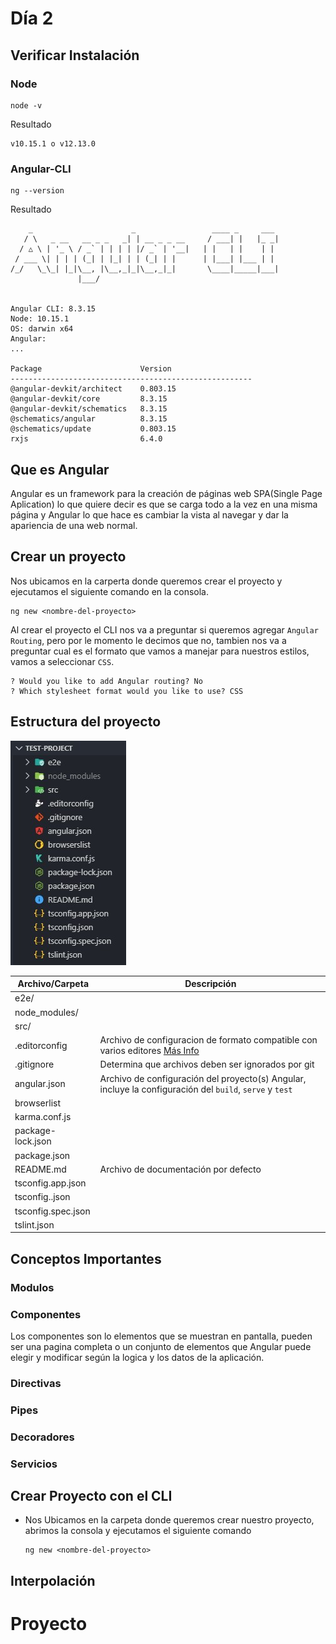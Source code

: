 # Día 2

## Verificar Instalación

### Node
  ```
  node -v
  ```
  Resultado
  ```
  v10.15.1 o v12.13.0
  ```

### Angular-CLI
  ```
  ng --version
  ```
  Resultado
  ```
      _                      _                 ____ _     ___
     / \   _ __   __ _ _   _| | __ _ _ __     / ___| |   |_ _|
    / △ \ | '_ \ / _` | | | | |/ _` | '__|   | |   | |    | |
   / ___ \| | | | (_| | |_| | | (_| | |      | |___| |___ | |
 /_/   \_\_| |_|\__, |\__,_|_|\__,_|_|       \____|_____|___|
                 |___/


Angular CLI: 8.3.15
Node: 10.15.1
OS: darwin x64
Angular:
...

Package                      Version
------------------------------------------------------
@angular-devkit/architect    0.803.15
@angular-devkit/core         8.3.15
@angular-devkit/schematics   8.3.15
@schematics/angular          8.3.15
@schematics/update           0.803.15
rxjs                         6.4.0

  ```

## Que es Angular

Angular es un framework para la creación de páginas web SPA(Single Page Aplication) lo que quiere decir es que se carga todo a la vez en una misma página y Angular lo que hace es cambiar la vista al navegar y dar la apariencia de una web normal.

## Crear un proyecto

Nos ubicamos en la carperta donde queremos crear el proyecto y ejecutamos el siguiente comando en la consola.

```
ng new <nombre-del-proyecto>
```

Al crear el proyecto el CLI nos va a preguntar si queremos agregar `Angular Routing`, pero por le momento le decimos que no, tambien nos va a preguntar cual es el formato que vamos a manejar para nuestros estilos, vamos a seleccionar `CSS`.

```
? Would you like to add Angular routing? No
? Which stylesheet format would you like to use? CSS
```

## Estructura del proyecto

![alt text](https://raw.githubusercontent.com/arias9306/capacitacion-angular/master/img/project-structure.jpg "Estructura del Projecto")

| Archivo/Carpeta    | Descripción                            |
| -------------      | -------------                          |
| e2e/               |                           |
| node_modules/      |                                |
| src/               |                                |
| .editorconfig      | Archivo de configuracion de formato compatible con varios editores [Más Info](https://editorconfig.org/)|
| .gitignore         | Determina que archivos deben ser ignorados por git|
| angular.json       | Archivo de configuración del proyecto(s) Angular, incluye la configuración del `build`, `serve` y `test`                            |
| browserlist        |                                |
| karma.conf.js      |                                |
| package-lock.json  |                                |
| package.json       |                                |
| README.md          | Archivo de documentación por defecto   |
| tsconfig.app.json  |                                |
| tsconfig..json     |                                |
| tsconfig.spec.json |                                |
| tslint.json        |                                |

## Conceptos Importantes

### Modulos


### Componentes
Los componentes son lo elementos que se muestran en pantalla, pueden ser una pagina completa o un conjunto de elementos que Angular puede elegir y modificar según la logica y los datos de la aplicación.

### Directivas
### Pipes
### Decoradores
### Servicios

## Crear Proyecto con el CLI

* Nos Ubicamos en la carpeta donde queremos crear nuestro proyecto, abrimos la consola y ejecutamos el siguiente comando
  ```
  ng new <nombre-del-proyecto>
  ```

## Interpolación

# Proyecto
